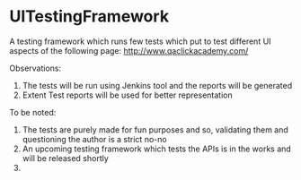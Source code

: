 # UITestingFramework
A testing framework which runs few tests which put to test different UI aspects of the following page: 
http://www.qaclickacademy.com/

Observations:
1) The tests will be run using Jenkins tool and the reports will be generated
2) Extent Test reports will be used for better representation

To be noted:
1) The tests are purely made for fun purposes and so, validating them and questioning the author is a strict no-no
2) An upcoming testing framework which tests the APIs is in the works and will be released shortly
3) 
